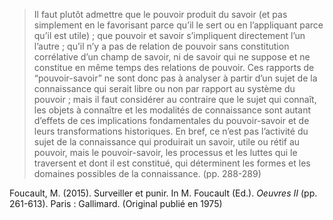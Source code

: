 > Il faut plutôt admettre que le pouvoir produit du savoir (et pas simplement en le favorisant parce qu’il le sert ou en l’appliquant parce qu’il est utile) ; que pouvoir et savoir s’impliquent directement l’un l’autre ; qu’il n’y a pas de relation de pouvoir sans constitution corrélative d’un champ de savoir, ni de savoir qui ne suppose et ne constitue en même temps des relations de pouvoir. Ces rapports de “pouvoir-savoir” ne sont donc pas à analyser à partir d’un sujet de la connaissance qui serait libre ou non par rapport au système du pouvoir ; mais il faut considérer au contraire que le sujet qui connaît, les objets à connaître et les modalités de connaissance sont autant d’effets de ces implications fondamentales du pouvoir-savoir et de leurs transformations historiques. En bref, ce n’est pas l’activité du sujet de la connaissance qui produirait un savoir, utile ou rétif au pouvoir, mais le pouvoir-savoir, les processus et les luttes qui le traversent et dont il est constitué, qui déterminent les formes et les domaines possibles de la connaissance. (pp. 288-289)

Foucault, M. (2015). Surveiller et punir. In M. Foucault (Ed.). _Oeuvres II_ (pp. 261-613). Paris : Gallimard. (Original publié en 1975)